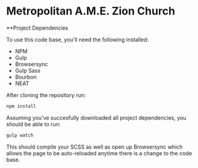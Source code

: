 # Metropolitan A.M.E. Zion Church

**Project Dependencies

To use this code base, you'll need the following installed:

- NPM
- Gulp
- Browsersync
- Gulp Sass
- Bourbon
- NEAT


After cloning the repository run:

```bash
npm install
```

Assuming you've succesfully downloaded all project dependencies, you should be able to run:

```bash
gulp watch
```

This should compile your SCSS as well as open up Browsersync which allows the page to be auto-reloaded anytime there is a change to the code base.